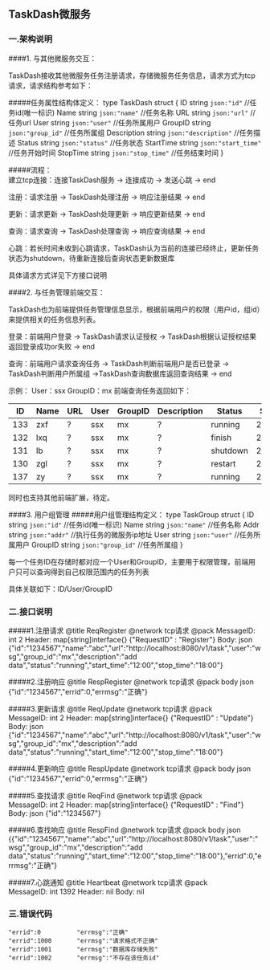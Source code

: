 ## TaskDash微服务

### 一.架构说明

####1. 与其他微服务交互：

TaskDash接收其他微服务任务注册请求，存储微服务任务信息，请求方式为tcp请求，请求结构参考如下：

#####任务属性结构体定义：
    type TaskDash struct {
    	ID		        string 	`json:"id"`          //任务id(唯一标识)
    	Name 			string 	`json:"name"`        //任务名称
    	URL		        string 	`json:"url"`         //任务url
    	User	 		string 	`json:"user"`        //任务所属用户
    	GroupID 		string 	`json:"group_id"`    //任务所属组
    	Description		string 	`json:"description"` //任务描述
    	Status			string 	`json:"status"`      //任务状态
    	StartTime		string 	`json:"start_time"`  //任务开始时间
    	StopTime		string 	`json:"stop_time"`   //任务结束时间
    }
  
#####流程：   
建立tcp连接：连接TaskDash服务 -> 连接成功 -> 发送心跳 -> end
    
注册：请求注册 -> TaskDash处理注册 -> 响应注册结果 -> end

更新：请求更新 -> TaskDash处理更新 -> 响应更新结果 -> end

查询：请求查询 -> TaskDash处理查询 -> 响应查询结果 -> end

心跳：若长时间未收到心跳请求，TaskDash认为当前的连接已经终止，更新任务状态为shutdown，待重新连接后查询状态更新数据库

具体请求方式详见下方接口说明
    
####2. 与任务管理前端交互：

TaskDash也为前端提供任务管理信息显示，根据前端用户的权限（用户id，组id）来提供相关的任务信息列表。

登录：前端用户登录 -> TaskDash请求认证授权 -> TaskDash根据认证授权结果返回登录成功or失败 -> end

查询：前端用户请求查询任务 -> TaskDash判断前端用户是否已登录 -> TaskDash判断用户所属组 ->TaskDash查询数据库返回查询结果 -> end

示例：
User：ssx 
GroupID：mx 
前端查询任务返回如下：

| ID   | Name | URL | User | GroupID | Description |Status  |StartTime  |StopTime   |
|------|------|-----|------|---------|-------------|--------|-----------|-----------|
| 133  | zxf  | ?   | ssx  | mx      | ?           |running |2020.07.01 |2020.07.05 |
| 132  | lxq  | ?   | ssx  | mx      | ?           |finish  |2020.07.16 |2020.07.27 |
| 131  | lb   | ?   | ssx  | mx      | ?           |shutdown|2020.07.03 |2020.07.06 |
| 130  | zgl  | ?   | ssx  | mx      | ?           |restart |2020.07.04 |2020.07.15 |
| 137  | zy   | ?   | ssx  | mx      | ?           |running |2020.07.15 |2020.07.18 |

同时也支持其他前端扩展，待定。

####3. 用户组管理
#####用户组管理结构定义：
    type TaskGroup struct {
    	ID		        string 	`json:"id"`          //任务id(唯一标识)
    	Name 			string 	`json:"name"`        //任务名称
    	Addr 			string 	`json:"addr"`        //执行任务的微服务ip地址
    	User	 		string 	`json:"user"`        //任务所属用户
    	GroupID 		string 	`json:"group_id"`    //任务所属组
    }
    
每一个任务ID在存储时都对应一个User和GroupID，主要用于权限管理，前端用户只可以查询得到自己权限范围内的任务列表

具体关联如下：ID/User/GroupID

### 二.接口说明

#####1.注册请求
    @title       ReqRegister
    @network     tcp请求
    @pack
        MessageID:  int 2
        Header:     map[string]interface{} {"RequestID" : "Register"}
        Body:       json {"id":"1234567","name":"abc","url":"http://localhost:8080/v1/task","user":"wsg","group_id":"mx","description":"add data","status":"running","start_time":"12:00","stop_time":"18:00"}

#####2.注册响应
    @title       RespRegister
    @network     tcp请求
    @pack
        body        json {"id":"1234567","errid":0,"errmsg":"正确"}
    
#####3.更新请求
    @title       ReqUpdate
    @network     tcp请求
    @pack     
        MessageID:  int 2
        Header:     map[string]interface{} {"RequestID" : "Update"}
        Body:       json {"id":"1234567","name":"abc","url":"http://localhost:8080/v1/task","user":"wsg","group_id":"mx","description":"add data","status":"running","start_time":"12:00","stop_time":"18:00"}

#####4.更新响应
    @title       RespUpdate
    @network     tcp请求
    @pack
        body        json {"id":"1234567","errid":0,"errmsg":"正确"}
    
#####5.查找请求
    @title       ReqFind
    @network     tcp请求
    @pack    
        MessageID:  int 2
        Header:     map[string]interface{} {"RequestID" : "Find"}
        Body:       json {"id":"1234567"}

#####6.查找响应
    @title       RespFind
    @network     tcp请求
    @pack
        body        json {{"id":"1234567","name":"abc","url":"http://localhost:8080/v1/task","user":"wsg","group_id":"mx","description":"add data","status":"running","start_time":"12:00","stop_time":"18:00"},"errid":0,"errmsg":"正确"}
    

#####7.心跳通知
    @title       Heartbeat
    @network     tcp请求
    @pack   
        MessageID:  int 1392
        Header:     nil
        Body:       nil
        
### 三.错误代码
    "errid":0          "errmsg":"正确"
    "errid":1000       "errmsg":"请求格式不正确"
    "errid":1001       "errmsg":"数据库存储失败"
    "errid":1002       "errmsg":"不存在该任务id"